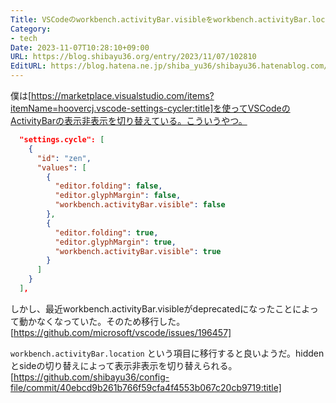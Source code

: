 ```yaml
---
Title: VSCodeのworkbench.activityBar.visibleをworkbench.activityBar.locationに移行する
Category:
- tech
Date: 2023-11-07T10:28:10+09:00
URL: https://blog.shibayu36.org/entry/2023/11/07/102810
EditURL: https://blog.hatena.ne.jp/shiba_yu36/shibayu36.hatenablog.com/atom/entry/6801883189056738726
---
```


僕は[https://marketplace.visualstudio.com/items?itemName=hoovercj.vscode-settings-cycler:title]を使ってVSCodeのActivityBarの表示非表示を切り替えている。こういうやつ。

```json
  "settings.cycle": [
    {
      "id": "zen",
      "values": [
        {
          "editor.folding": false,
          "editor.glyphMargin": false,
          "workbench.activityBar.visible": false
        },
        {
          "editor.folding": true,
          "editor.glyphMargin": true,
          "workbench.activityBar.visible": true
        }
      ]
    }
  ],
```

しかし、最近workbench.activityBar.visibleがdeprecatedになったことによって動かなくなっていた。そのため移行した。
[https://github.com/microsoft/vscode/issues/196457]

`workbench.activityBar.location` という項目に移行すると良いようだ。hiddenとsideの切り替えによって表示非表示を切り替えられる。
[https://github.com/shibayu36/config-file/commit/40ebcd9b261b766f59cfa4f4553b067c20cb9719:title]



